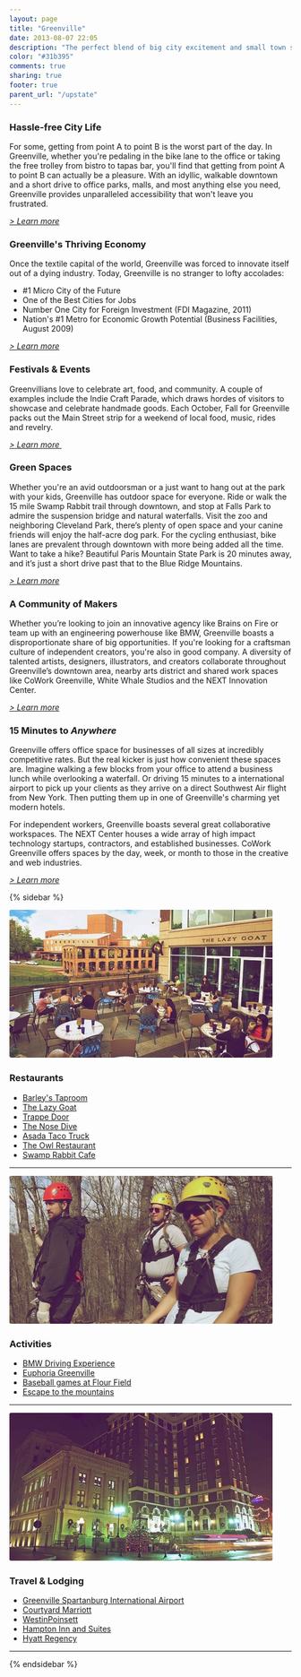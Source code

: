 ```yaml
---
layout: page
title: "Greenville"
date: 2013-08-07 22:05
description: "The perfect blend of big city excitement and small town simplicity."
color: "#31b395"
comments: true
sharing: true
footer: true
parent_url: "/upstate"
---
```


<h3>Hassle-free City Life</h3>
<p>For some, getting from point A to point B is the worst part of the day. In Greenville, whether you're pedaling in the bike lane to the office or taking the free trolley from bistro to tapas bar, you'll find that getting from point A to point B can actually be a pleasure. With an idyllic, walkable downtown and a short drive to office parks, malls, and most anything else you need, Greenville provides unparalleled accessibility that won't leave you frustrated.&nbsp;</p><p><a href="http://lifeingreenville.com/life/uncomplicated"><i>&gt; Learn more</i></a></p>

<h3>Greenville's Thriving Economy</h3>
<p>Once the textile capital of the world, Greenville was forced to innovate itself out of a dying industry. Today, Greenville is no stranger to lofty accolades:</p>
<ul>
<li>#1 Micro City of the Future</li>
<li>One of the Best Cities for Jobs</li>
<li>Number One City for Foreign Investment (FDI Magazine, 2011)</li>
<li>Nation's #1 Metro for Economic Growth Potential (Business Facilities, August 2009)</li>
</ul>
<p><a href="http://lifeingreenville.com/life/uncomplicated"><i>&gt; Learn more</i></a></p>


<h3>Festivals &amp; Events</h3>
<p>Greenvillians love to celebrate art, food, and community. A couple of examples include the Indie Craft Parade, which draws hordes of visitors to showcase and celebrate handmade goods. Each October, Fall for Greenville packs out the Main Street strip for a weekend of local food, music, rides and revelry.&nbsp;</p><p><i><a href="http://lifeingreenville.com/life/cultured">&gt;</a><a href="http://lifeingreenville.com/life/cultured">&nbsp;</a></i><i><a href="http://lifeingreenville.com/life/cultured">Learn more</a></i><i><a href="http://lifeingreenville.com/life/cultured">&nbsp;</a></i></p>

<h3>Green Spaces</h3>
<p>Whether you're an avid outdoorsman or a just want to hang out at the park with your kids, Greenville has outdoor space for everyone. Ride or walk the 15 mile Swamp Rabbit trail through downtown, and stop at Falls Park to admire the suspension bridge and natural waterfalls. Visit the zoo and neighboring Cleveland Park, there’s plenty of open space and your canine friends will enjoy the half-acre dog park. For the cycling enthusiast, bike lanes are prevalent through downtown with more being added all the time. Want to take a hike? Beautiful Paris Mountain State Park is 20 minutes away, and it’s just a short drive past that to the Blue Ridge Mountains.&nbsp;</p><p><i><a href="http://lifeingreenville.com/life/cultured">&gt; Learn more</a></i></p>

<h3>A Community of Makers</h3>
<p>Whether you’re looking to join an innovative agency like Brains on Fire or team up with an engineering powerhouse like BMW, Greenville boasts a disproportionate share of big opportunities. If you're looking for a craftsman culture of independent creators, you're also in good company. A diversity of talented artists, designers, illustrators, and creators collaborate throughout Greenville’s downtown area, nearby arts district and shared work spaces like CoWork Greenville, White Whale Studios and the NEXT Innovation Center.&nbsp;</p><p><i><a href="http://lifeingreenville.com/work/inventive">&gt; Learn more</a></i></p>

<h3>15 Minutes to <em>Anywhere</em></h3>
<p>Greenville offers office space for businesses of all sizes at incredibly competitive rates. But the real kicker is just how convenient these spaces are. Imagine walking a few blocks from your office to attend a business lunch while overlooking a waterfall. Or driving 15 minutes to a international airport to pick up your clients as they arrive on a direct Southwest Air flight from New York. Then putting them up in one of Greenville's charming yet modern hotels.</p>

<p>For independent workers, Greenville boasts several great collaborative workspaces. The NEXT Center houses a wide array of high impact technology startups, contractors, and established businesses. CoWork Greenville offers spaces by the day, week, or month to those in the creative and web industries.&nbsp;</p><p><a href="http://lifeingreenville.com/work/convenient"><i>&gt; Learn more</i></a></p>

{% sidebar %}

<p><img alt="The Lazy Goat Restaurant, Reedy River, and Wyche Pavilion in Greenville, SC" src="/images/upstate/greenville/greenville-restaurant.jpg" style="border-radius: 3px;"></p>
<h3>Restaurants</h3>
<ul>
<li><a href="http://www.barleysgville.com/">Barley's Taproom</a></li>
<li><a href="http://thelazygoat.typepad.com/">The Lazy Goat</a></li>
<li><a href="http://trappedoor.com/">Trappe Door</a></li>
<li><a href="http://www.thenosedive.com/">The Nose Dive</a></li>
<li><a href="http://www.asadarestaurant.com/">Asada Taco Truck</a></li>
<li><a href="https://www.facebook.com/OwlRestaurant">The Owl Restaurant</a></li>
<li><a href="http://swamprabbitcafe.com/">Swamp Rabbit Cafe</a></li>
</ul>
<hr>
<p><img alt="Hikers and climbers in the mountains around Greenville, SC" src="/images/upstate/greenville/greenville-mountains.jpg" style="border-radius: 3px;"></p>
<h3>Activities</h3>
<ul>
<li><a href="http://www.bmwusa.com/performancecenter">BMW Driving Experience</a></li>
<li><a href="http://www.euphoriagreenville.com/">Euphoria Greenville</a></li>
<li><a href="http://www.milb.com/index.jsp?sid=t428">Baseball games at Flour Field</a></li>
<li><a href="http://www.southcarolinaparks.com/caesarshead/introduction.aspx">Escape to the mountains</a></li>
</ul>
<hr>
<p><img alt="The Poinsett Hotell in Greenville, SC" src="/images/upstate/greenville/greenville-downtown.jpg" style="border-radius: 3px;"></p>
<h3>Travel &amp; Lodging</h3>
<ul>
<li><a href="http://www.gspairport.com/">Greenville Spartanburg International Airport</a></li>
<li><a href="http://www.marriottcourtyardgreenville.com/">Courtyard Marriott</a></li>
<li><a href="http://www.starwoodhotels.com/westin/property/overview/index.html?propertyID=1255">WestinPoinsett</a></li>
<li><a href="http://www.hamptoninnandsuitesgreenville.com/">Hampton Inn and Suites</a></li>
<li><a href="http://www.greenville.hyatt.com/hyatt/hotels/index.jsp?null">Hyatt Regency</a></li>
</ul>
<hr>

{% endsidebar %}